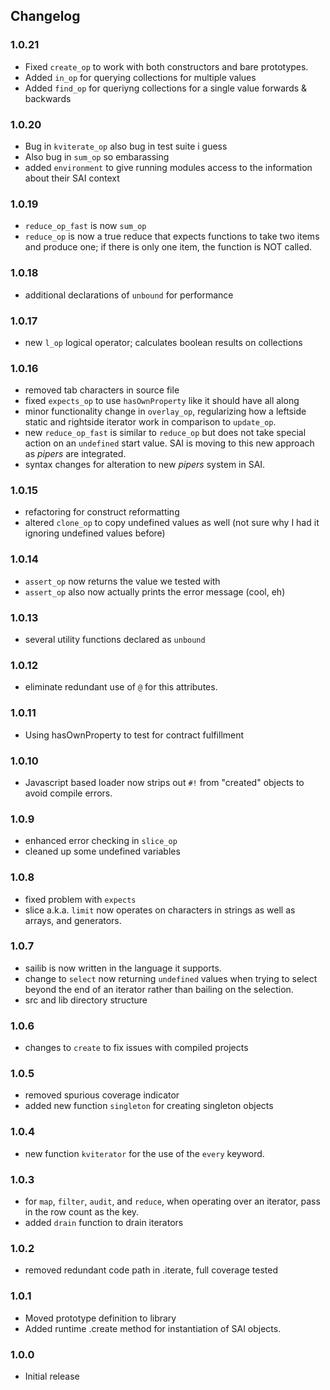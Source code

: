 ## Changelog

### 1.0.21

 - Fixed `create_op` to work with both constructors and bare prototypes.
 - Added `in_op` for querying collections for multiple values
 - Added `find_op` for queriyng collections for a single value forwards & backwards


### 1.0.20

 - Bug in   `kviterate_op` also bug in test suite i guess
 - Also bug in `sum_op` so embarassing
 - added `environment` to give running modules access to the information about their SAI context
 

### 1.0.19 

 - `reduce_op_fast` is now `sum_op` 
 - `reduce_op` is now a true reduce that expects functions to take two items and produce one; if there is only one item, the function is NOT called.


### 1.0.18

 - additional declarations of `unbound` for performance
 

### 1.0.17

 - new `l_op` logical operator; calculates boolean results on collections
  

### 1.0.16

 - removed tab characters in source file
 - fixed `expects_op` to use `hasOwnProperty` like it should have all along
 - minor functionality change in `overlay_op`, regularizing how a leftside static and rightside iterator work in comparison to `update_op`.
 - new `reduce_op_fast` is similar to `reduce_op` but does not take special action on an `undefined` start value. SAI is moving to this new approach as _pipers_ are integrated.
 - syntax changes for alteration to new _pipers_ system in SAI.


### 1.0.15

 - refactoring for construct reformatting
 - altered `clone_op` to copy undefined values as well (not sure why I had it ignoring undefined values before)
 

### 1.0.14

 - `assert_op` now returns the value we tested with
 - `assert_op` also now actually prints the error message (cool, eh)
 

### 1.0.13

 - several utility functions declared as `unbound`


### 1.0.12

 - eliminate redundant use of `@` for this attributes.
 

### 1.0.11

 - Using hasOwnProperty to test for contract fulfillment


### 1.0.10

 - Javascript based loader now strips out `#!` from "created" objects to avoid compile errors.
 

### 1.0.9

 - enhanced error checking in `slice_op`
 - cleaned up some undefined variables
 

### 1.0.8

 - fixed problem with `expects`
 - slice a.k.a. `limit` now operates on characters in strings as well as arrays, and generators.
 

### 1.0.7

 - sailib is now written in the language it supports. 
- change to `select` now returning `undefined` values when trying to select beyond the end of an iterator rather than bailing on the selection.
- src and lib directory structure


### 1.0.6

 - changes to `create` to fix issues with compiled projects
 

### 1.0.5

 - removed spurious coverage indicator
 - added new function `singleton` for creating singleton objects


### 1.0.4

 - new function `kviterator` for the use of the `every` keyword.
 
 
### 1.0.3

 - for `map`, `filter`, `audit`, and `reduce`,  when operating over an iterator, pass in the row count as the key.
 - added `drain` function to drain iterators
 

### 1.0.2

 - removed redundant code path in .iterate, full coverage tested
 

### 1.0.1

 - Moved prototype definition to library
 - Added runtime .create method for instantiation of SAI objects.


### 1.0.0

 - Initial release

